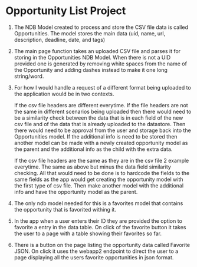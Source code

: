 # Opportunity List Project

1. The NDB Model created to process and store the CSV file data is called Opportunities. The model stores the main data (uid, name, url, description, deadline, date, and tags)

2. The main page function takes an uploaded CSV file and parses it for storing in the Opportunities NDB Model. When there is not a UID provided one is generated by removing white spaces from the name of the Opportunity and adding dashes instead to make it one long string/word.

3. For how I would handle a request of a different format being uploaded to the application would be in two contexts.

    If the csv file headers are different everytime.
        If the file headers are not the same in different scenarios being uploaded then there would need to be a similarity check between the data that is in each field of the new csv file and of the data that is already uploaded to the datastore. Then there would need to be approval from the user and storage back into the Opportunities model. If the additional info is need to be stored then another model can be made with a newly created opportunity model as the parent and the additional info as the child with the extra data.

    If the csv file headers are the same as they are in the csv file 2 example everytime.
        The same as above but minus the data field similarity checking. All that would need to be done is to hardcode the fields to the same fields as the app would get creating the opportunity model with the first type of csv file. Then make another model with the additional info and have the opportunity model as the parent.

4. The only ndb model needed for this is a favorites model that contains the opportunity that is favorited withing it.

5. In the app when a user enters their ID they are provided the option to favorite a entry in the data table. On click of the favorite button it takes the user to a page with a table showing their favorites so far.

6. There is a button on the page listing the opportunity data called Favorite JSON. On click it uses the webapp2 endpoint to direct the user to a page displaying all the users favorite opportunities in json format.
